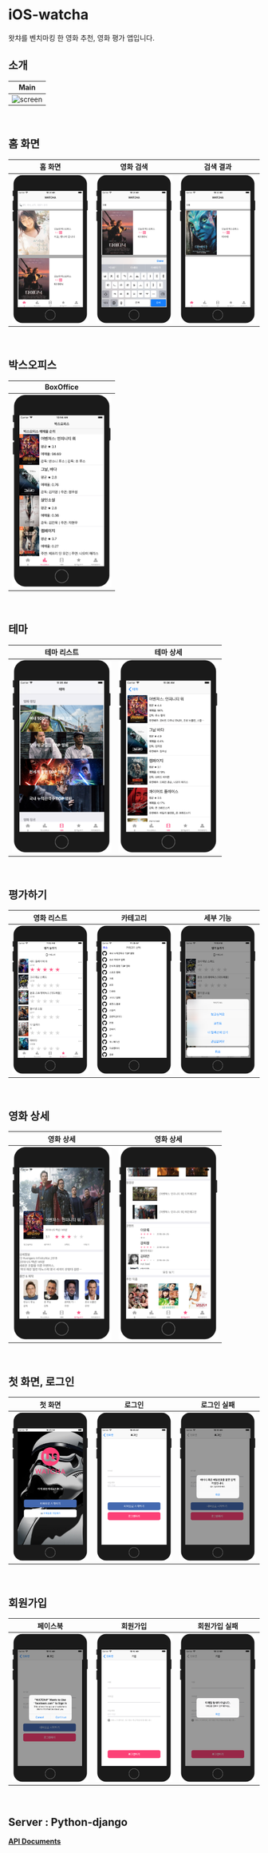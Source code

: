 # iOS-watcha
왓챠를 벤치마킹 한 영화 추천, 영화 평가 앱입니다.

## 소개
| Main |
| :--: |
| ![screen](/images/ios_watcha.gif)|

<br/>

## 홈 화면
| 홈 화면 | 영화 검색 | 검색 결과 |
| :--: | :--: | :--: |
| ![screen](/images/01_Home_1.png)| ![screen](/images/01_Home_2_search.png)| ![screen](/images/01_Home_3_search_result.png)|

<br/>

## 박스오피스
| BoxOffice |
| :--: |
| <img src="/images/02_BoxOffice.png" width="200px"> |

<br/>

## 테마
| 테마 리스트 | 테마 상세 |
| :--: | :--: |
| <img src="/images/03_Theme_1.png" width="200px"> | <img src="/images/03_Theme_2.png" width="200px"> |

<br/>

## 평가하기
| 영화 리스트 | 카테고리 | 세부 기능 |
| :--: | :--: | :--: |
| ![screen](/images/04_Rating_3_star.png)| ![screen](/images/04_Rating_2_category.png)| ![screen](/images/04_Rating_4_more.png)|

<br/>

## 영화 상세
| 영화 상세 | 영화 상세 |
| :--: | :--: |
| <img src="/images/05_MovieDetail_1.png" width="200px"> | <img src="/images/05_MovieDetail_2.png" width="200px"> |

<br/>

## 첫 화면, 로그인
| 첫 화면 | 로그인 | 로그인 실패 |
| :--: | :--: | :--: |
| ![screen](/images/00_Welcome_1.png)| ![screen](/images/00_Welcome_2_login.png)| ![screen](/images/00_Welcome_3_login_fail.png)|

<br/>

## 회원가입
| 페이스북 | 회원가입 | 회원가입 실패 |
| :--: | :--: | :--: |
| ![screen](/images/00_Welcome_4_facebook.png)| ![screen](/images/00_Welcome_6_signup.png)| ![screen](/images/00_Welcome_7_signup_fail_1.png)|

<br/>

## Server : Python-django
**[API Documents][api]**



[api]: https://fc-wps7th.gitbook.io/team3-project/
